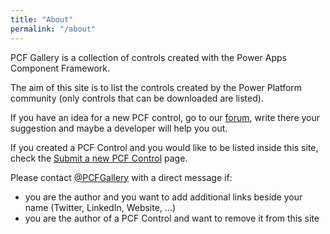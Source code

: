 ```yaml
---
title: "About"
permalink: "/about"
---
```

PCF Gallery is a collection of controls created with the Power Apps Component Framework.

The aim of this site is to list the controls created by the Power Platform community (only controls that can be downloaded are listed).

If you have an idea for a new PCF control, go to our <a target="_blank" href="https://pcfgallery.userecho.com">forum</a>, write there your suggestion and maybe a developer will help you out.

If you created a PCF Control and you would like to be listed inside this site, check the <a target="_blank" href="/submit">Submit a new PCF Control</a> page.

Please contact <a target="_blank" href="https://www.twitter.com/pcfgallery">@PCFGallery</a> with a direct message if:

- you are the author and you want to add additional links beside your name (Twitter, LinkedIn, Website, ...)
- you are the author of a PCF Control and want to remove it from this site
